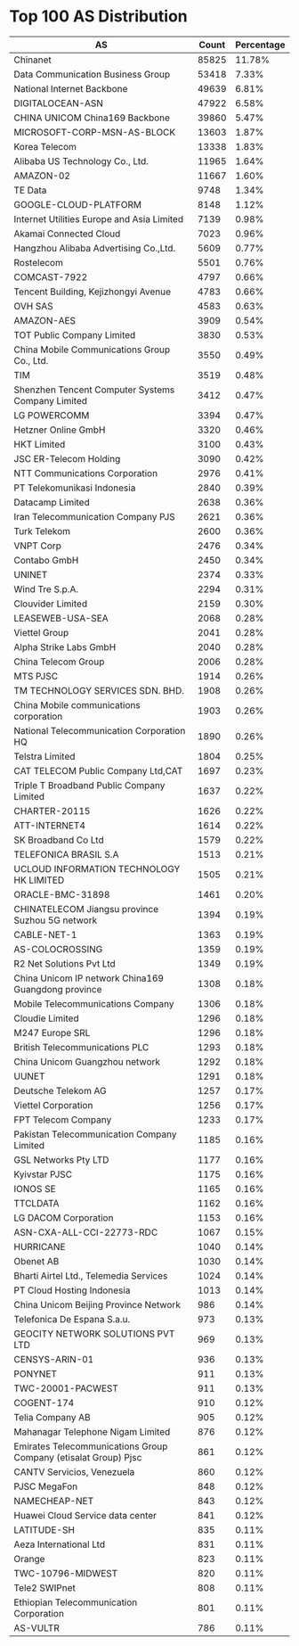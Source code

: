 # Top 100 AS Distribution
| AS | Count | Percentage |
|----|----|----|
| Chinanet | 85825 | 11.78% |
| Data Communication Business Group | 53418 | 7.33% |
| National Internet Backbone | 49639 | 6.81% |
| DIGITALOCEAN-ASN | 47922 | 6.58% |
| CHINA UNICOM China169 Backbone | 39860 | 5.47% |
| MICROSOFT-CORP-MSN-AS-BLOCK | 13603 | 1.87% |
| Korea Telecom | 13338 | 1.83% |
| Alibaba US Technology Co., Ltd. | 11965 | 1.64% |
| AMAZON-02 | 11667 | 1.60% |
| TE Data | 9748 | 1.34% |
| GOOGLE-CLOUD-PLATFORM | 8148 | 1.12% |
| Internet Utilities Europe and Asia Limited | 7139 | 0.98% |
| Akamai Connected Cloud | 7023 | 0.96% |
| Hangzhou Alibaba Advertising Co.,Ltd. | 5609 | 0.77% |
| Rostelecom | 5501 | 0.76% |
| COMCAST-7922 | 4797 | 0.66% |
| Tencent Building, Kejizhongyi Avenue | 4783 | 0.66% |
| OVH SAS | 4583 | 0.63% |
| AMAZON-AES | 3909 | 0.54% |
| TOT Public Company Limited | 3830 | 0.53% |
| China Mobile Communications Group Co., Ltd. | 3550 | 0.49% |
| TIM | 3519 | 0.48% |
| Shenzhen Tencent Computer Systems Company Limited | 3412 | 0.47% |
| LG POWERCOMM | 3394 | 0.47% |
| Hetzner Online GmbH | 3320 | 0.46% |
| HKT Limited | 3100 | 0.43% |
| JSC ER-Telecom Holding | 3090 | 0.42% |
| NTT Communications Corporation | 2976 | 0.41% |
| PT Telekomunikasi Indonesia | 2840 | 0.39% |
| Datacamp Limited | 2638 | 0.36% |
| Iran Telecommunication Company PJS | 2621 | 0.36% |
| Turk Telekom | 2600 | 0.36% |
| VNPT Corp | 2476 | 0.34% |
| Contabo GmbH | 2450 | 0.34% |
| UNINET | 2374 | 0.33% |
| Wind Tre S.p.A. | 2294 | 0.31% |
| Clouvider Limited | 2159 | 0.30% |
| LEASEWEB-USA-SEA | 2068 | 0.28% |
| Viettel Group | 2041 | 0.28% |
| Alpha Strike Labs GmbH | 2040 | 0.28% |
| China Telecom Group | 2006 | 0.28% |
| MTS PJSC | 1914 | 0.26% |
| TM TECHNOLOGY SERVICES SDN. BHD. | 1908 | 0.26% |
| China Mobile communications corporation | 1903 | 0.26% |
| National Telecommunication Corporation HQ | 1890 | 0.26% |
| Telstra Limited | 1804 | 0.25% |
| CAT TELECOM Public Company Ltd,CAT | 1697 | 0.23% |
| Triple T Broadband Public Company Limited | 1637 | 0.22% |
| CHARTER-20115 | 1626 | 0.22% |
| ATT-INTERNET4 | 1614 | 0.22% |
| SK Broadband Co Ltd | 1579 | 0.22% |
| TELEFONICA BRASIL S.A | 1513 | 0.21% |
| UCLOUD INFORMATION TECHNOLOGY HK LIMITED | 1505 | 0.21% |
| ORACLE-BMC-31898 | 1461 | 0.20% |
| CHINATELECOM Jiangsu province Suzhou 5G network | 1394 | 0.19% |
| CABLE-NET-1 | 1363 | 0.19% |
| AS-COLOCROSSING | 1359 | 0.19% |
| R2 Net Solutions Pvt Ltd | 1349 | 0.19% |
| China Unicom IP network China169 Guangdong province | 1308 | 0.18% |
| Mobile Telecommunications Company | 1306 | 0.18% |
| Cloudie Limited | 1296 | 0.18% |
| M247 Europe SRL | 1296 | 0.18% |
| British Telecommunications PLC | 1293 | 0.18% |
| China Unicom Guangzhou network | 1292 | 0.18% |
| UUNET | 1291 | 0.18% |
| Deutsche Telekom AG | 1257 | 0.17% |
| Viettel Corporation | 1256 | 0.17% |
| FPT Telecom Company | 1233 | 0.17% |
| Pakistan Telecommunication Company Limited | 1185 | 0.16% |
| GSL Networks Pty LTD | 1177 | 0.16% |
| Kyivstar PJSC | 1175 | 0.16% |
| IONOS SE | 1165 | 0.16% |
| TTCLDATA | 1162 | 0.16% |
| LG DACOM Corporation | 1153 | 0.16% |
| ASN-CXA-ALL-CCI-22773-RDC | 1067 | 0.15% |
| HURRICANE | 1040 | 0.14% |
| Obenet AB | 1030 | 0.14% |
| Bharti Airtel Ltd., Telemedia Services | 1024 | 0.14% |
| PT Cloud Hosting Indonesia | 1013 | 0.14% |
| China Unicom Beijing Province Network | 986 | 0.14% |
| Telefonica De Espana S.a.u. | 973 | 0.13% |
| GEOCITY NETWORK SOLUTIONS PVT LTD | 969 | 0.13% |
| CENSYS-ARIN-01 | 936 | 0.13% |
| PONYNET | 911 | 0.13% |
| TWC-20001-PACWEST | 911 | 0.13% |
| COGENT-174 | 910 | 0.12% |
| Telia Company AB | 905 | 0.12% |
| Mahanagar Telephone Nigam Limited | 876 | 0.12% |
| Emirates Telecommunications Group Company (etisalat Group) Pjsc | 861 | 0.12% |
| CANTV Servicios, Venezuela | 860 | 0.12% |
| PJSC MegaFon | 848 | 0.12% |
| NAMECHEAP-NET | 843 | 0.12% |
| Huawei Cloud Service data center | 841 | 0.12% |
| LATITUDE-SH | 835 | 0.11% |
| Aeza International Ltd | 831 | 0.11% |
| Orange | 823 | 0.11% |
| TWC-10796-MIDWEST | 820 | 0.11% |
| Tele2 SWIPnet | 808 | 0.11% |
| Ethiopian Telecommunication Corporation | 801 | 0.11% |
| AS-VULTR | 786 | 0.11% |

